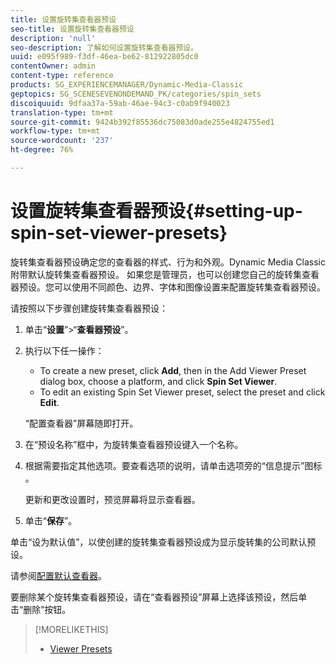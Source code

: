 ```yaml
---
title: 设置旋转集查看器预设
seo-title: 设置旋转集查看器预设
description: 'null'
seo-description: 了解如何设置旋转集查看器预设。
uuid: e095f989-f3df-46ea-be62-812922805dc0
contentOwner: admin
content-type: reference
products: SG_EXPERIENCEMANAGER/Dynamic-Media-Classic
geptopics: SG_SCENESEVENONDEMAND_PK/categories/spin_sets
discoiquuid: 9dfaa37a-59ab-46ae-94c3-c0ab9f940023
translation-type: tm+mt
source-git-commit: 9424b392f85536dc75083d0ade255e4824755ed1
workflow-type: tm+mt
source-wordcount: '237'
ht-degree: 76%

---
```



# 设置旋转集查看器预设{#setting-up-spin-set-viewer-presets}

旋转集查看器预设确定您的查看器的样式、行为和外观。Dynamic Media Classic附带默认旋转集查看器预设。 如果您是管理员，也可以创建您自己的旋转集查看器预设。您可以使用不同颜色、边界、字体和图像设置来配置旋转集查看器预设。

请按照以下步骤创建旋转集查看器预设：

1. 单击“**设置**”>“**查看器预设**”。
1. 执行以下任一操作：

   * To create a new preset, click **Add**, then in the Add Viewer Preset dialog box, choose a platform, and click **Spin Set Viewer**.
   * To edit an existing Spin Set Viewer preset, select the preset and click **Edit**.

   “配置查看器”屏幕随即打开。

1. 在“预设名称”框中，为旋转集查看器预设键入一个名称。
1. 根据需要指定其他选项。要查看选项的说明，请单击选项旁的“信息提示”图标 。

   更新和更改设置时，预览屏幕将显示查看器。

1. 单击“**保存**”。

单击“设为默认值”，以使创建的旋转集查看器预设成为显示旋转集的公司默认预设。

请参阅[配置默认查看器](application-setup.md#configuring_default_viewers)。

要删除某个旋转集查看器预设，请在“查看器预设”屏幕上选择该预设，然后单击“删除”按钮。

>[!MORELIKETHIS]
>
>* [Viewer Presets](application-setup.md#viewer_presets)

